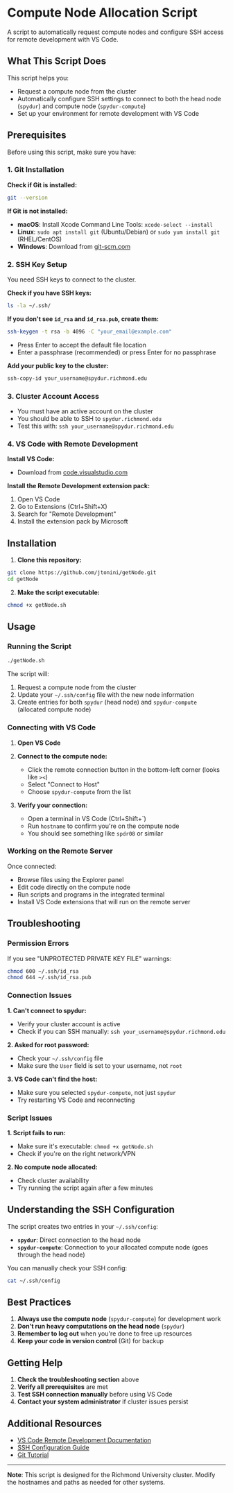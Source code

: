 # Compute Node Allocation Script

A script to automatically request compute nodes and configure SSH access for remote development with VS Code.

## What This Script Does

This script helps you:

- Request a compute node from the cluster
- Automatically configure SSH settings to connect to both the head node (`spydur`) and compute node (`spydur-compute`)
- Set up your environment for remote development with VS Code

## Prerequisites

Before using this script, make sure you have:

### 1. Git Installation

**Check if Git is installed:**

```bash
git --version
```

**If Git is not installed:**

- **macOS**: Install Xcode Command Line Tools: `xcode-select --install`
- **Linux**: `sudo apt install git` (Ubuntu/Debian) or `sudo yum install git` (RHEL/CentOS)
- **Windows**: Download from [git-scm.com](https://git-scm.com/)

### 2. SSH Key Setup

You need SSH keys to connect to the cluster.

**Check if you have SSH keys:**

```bash
ls -la ~/.ssh/
```

**If you don't see `id_rsa` and `id_rsa.pub`, create them:**

```bash
ssh-keygen -t rsa -b 4096 -C "your_email@example.com"
```

- Press Enter to accept the default file location
- Enter a passphrase (recommended) or press Enter for no passphrase

**Add your public key to the cluster:**

```bash
ssh-copy-id your_username@spydur.richmond.edu
```

### 3. Cluster Account Access

- You must have an active account on the cluster
- You should be able to SSH to `spydur.richmond.edu`
- Test this with: `ssh your_username@spydur.richmond.edu`

### 4. VS Code with Remote Development

**Install VS Code:**

- Download from [code.visualstudio.com](https://code.visualstudio.com/)

**Install the Remote Development extension pack:**

1. Open VS Code
2. Go to Extensions (Ctrl+Shift+X)
3. Search for "Remote Development"
4. Install the extension pack by Microsoft

## Installation

1. **Clone this repository:**

```bash
git clone https://github.com/jtonini/getNode.git
cd getNode
```

2. **Make the script executable:**

```bash
chmod +x getNode.sh
```

## Usage

### Running the Script

```bash
./getNode.sh
```

The script will:

1. Request a compute node from the cluster
2. Update your `~/.ssh/config` file with the new node information
3. Create entries for both `spydur` (head node) and `spydur-compute` (allocated compute node)

### Connecting with VS Code

1. **Open VS Code**

2. **Connect to the compute node:**
   - Click the remote connection button in the bottom-left corner (looks like `><`)
   - Select "Connect to Host"
   - Choose `spydur-compute` from the list

3. **Verify your connection:**
   - Open a terminal in VS Code (Ctrl+Shift+`)
   - Run `hostname` to confirm you're on the compute node
   - You should see something like `spdr08` or similar

### Working on the Remote Server

Once connected:

- Browse files using the Explorer panel
- Edit code directly on the compute node
- Run scripts and programs in the integrated terminal
- Install VS Code extensions that will run on the remote server

## Troubleshooting

### Permission Errors

If you see "UNPROTECTED PRIVATE KEY FILE" warnings:

```bash
chmod 600 ~/.ssh/id_rsa
chmod 644 ~/.ssh/id_rsa.pub
```

### Connection Issues

**1. Can't connect to spydur:**
- Verify your cluster account is active
- Check if you can SSH manually: `ssh your_username@spydur.richmond.edu`

**2. Asked for root password:**
- Check your `~/.ssh/config` file
- Make sure the `User` field is set to your username, not `root`

**3. VS Code can't find the host:**
- Make sure you selected `spydur-compute`, not just `spydur`
- Try restarting VS Code and reconnecting

### Script Issues

**1. Script fails to run:**
- Make sure it's executable: `chmod +x getNode.sh`
- Check if you're on the right network/VPN

**2. No compute node allocated:**
- Check cluster availability
- Try running the script again after a few minutes

## Understanding the SSH Configuration

The script creates two entries in your `~/.ssh/config`:

- **`spydur`**: Direct connection to the head node
- **`spydur-compute`**: Connection to your allocated compute node (goes through the head node)

You can manually check your SSH config:

```bash
cat ~/.ssh/config
```

## Best Practices

1. **Always use the compute node** (`spydur-compute`) for development work
2. **Don't run heavy computations on the head node** (`spydur`)
3. **Remember to log out** when you're done to free up resources
4. **Keep your code in version control** (Git) for backup

## Getting Help

1. **Check the troubleshooting section** above
2. **Verify all prerequisites** are met
3. **Test SSH connection manually** before using VS Code
4. **Contact your system administrator** if cluster issues persist

## Additional Resources

- [VS Code Remote Development Documentation](https://code.visualstudio.com/docs/remote/remote-overview)
- [SSH Configuration Guide](https://www.ssh.com/academy/ssh/config)
- [Git Tutorial](https://git-scm.com/docs/gittutorial)

---

**Note**: This script is designed for the Richmond University cluster. Modify the hostnames and paths as needed for other systems.

